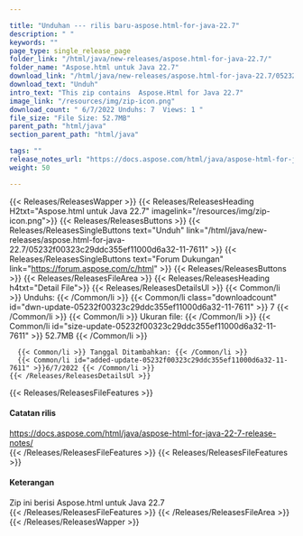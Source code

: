 ```yaml
---

title: "Unduhan --- rilis baru-aspose.html-for-java-22.7"
description: " "
keywords: ""
page_type: single_release_page
folder_link: "/html/java/new-releases/aspose.html-for-java-22.7/"
folder_name: "Aspose.html untuk Java 22.7"
download_link: "/html/java/new-releases/aspose.html-for-java-22.7/05232f00323c29ddc355ef11000d6a32-11-7611"
download_text: "Unduh"
intro_text: "This zip contains  Aspose.Html for Java 22.7"
image_link: "/resources/img/zip-icon.png"
download_count: " 6/7/2022 Unduhs: 7  Views: 1 "
file_size: "File Size: 52.7MB"
parent_path: "html/java"
section_parent_path: "html/java"

tags: ""
release_notes_url: "https://docs.aspose.com/html/java/aspose-html-for-java-22-7-release-notes/"
weight: 50

---
```


{{< Releases/ReleasesWapper >}}
  {{< Releases/ReleasesHeading H2txt="Aspose.html untuk Java 22.7" imagelink="/resources/img/zip-icon.png">}}
  {{< Releases/ReleasesButtons >}}
    {{< Releases/ReleasesSingleButtons text="Unduh" link="/html/java/new-releases/aspose.html-for-java-22.7/05232f00323c29ddc355ef11000d6a32-11-7611" >}}
    {{< Releases/ReleasesSingleButtons text="Forum Dukungan" link="https://forum.aspose.com/c/html" >}}
  {{< Releases/ReleasesButtons >}}
  {{< Releases/ReleasesFileArea >}}
    {{< Releases/ReleasesHeading h4txt="Detail File">}}
    {{< Releases/ReleasesDetailsUl >}}
      {{< Common/li >}} Unduhs: {{< /Common/li >}}
      {{< Common/li class="downloadcount" id="dwn-update-05232f00323c29ddc355ef11000d6a32-11-7611" >}} 7 {{< /Common/li >}}
      {{< Common/li >}} Ukuran file: {{< /Common/li >}}
      {{< Common/li id="size-update-05232f00323c29ddc355ef11000d6a32-11-7611" >}} 52.7MB {{< /Common/li >}}

      {{< Common/li >}} Tanggal Ditambahkan: {{< /Common/li >}}
      {{< Common/li id="added-update-05232f00323c29ddc355ef11000d6a32-11-7611" >}}6/7/2022 {{< /Common/li >}}
    {{< /Releases/ReleasesDetailsUl >}}

  {{< Releases/ReleasesFileFeatures >}}
      <h4>Catatan rilis</h4><div><a href='https://docs.aspose.com/html/java/aspose-html-for-java-22-7-release-notes/'>https://docs.aspose.com/html/java/aspose-html-for-java-22-7-release-notes/</a></div>
  {{< /Releases/ReleasesFileFeatures >}}
  {{< Releases/ReleasesFileFeatures >}}
      <h4>Keterangan</h4><div class="HTMLDescription">Zip ini berisi Aspose.html untuk Java 22.7</div>
  {{< /Releases/ReleasesFileFeatures >}}
 {{< /Releases/ReleasesFileArea >}}
{{< /Releases/ReleasesWapper >}}


